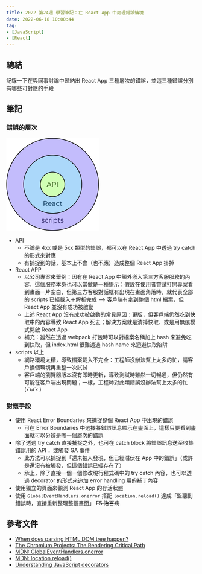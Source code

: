 ```yaml
---
title: 2022 第24週 學習筆記：在 React App 中處理錯誤情境
date: 2022-06-18 10:00:44
tag:
- [JavaScript]
- [React]
---
```


## 總結

記錄一下在與同事討論中歸納出 React App 三種層次的錯誤，並這三種錯誤分別有哪些可對應的手段

## 筆記

### 錯誤的層次

![level of error](/2022/react-app-runtime-error-handle/errors-in-three-phase.png)

- API
  - 不論是 4xx 或是 5xx 類型的錯誤，都可以在 React App 中透過 try catch 的形式來對應
  - 有捕捉到的話，基本上不會（也不應）造成整個 React App 掛掉
- React APP
  - 以公司專案來舉例：因有在 React App 中額外嵌入第三方客服服務的內容，這個服務本身也可以當做是一種提示；假設在使用者嘗試打開專案看到畫面一片空白，但第三方客服對話框有出現在畫面角落時，就代表全部的 scripts 已經載入＋解析完成 --> 客戶端有拿到整個 html 檔案，但 React App 並沒有成功被啟動
  - 上述 React App 沒有成功被啟動的常見原因：更版，但客戶端仍然吃到快取中的內容導致 React App 死去；解決方案就是清掉快取、或是用無痕模式開啟 React App
  - 補充：雖然在透過 webpack 打包時可以對檔案名稱加上 hash 來避免吃到快取，但 index.html 很難透過 hash name 來迴避快取陷阱
- scripts 以上
  - 網路環境太糟，導致檔案載入不完全：工程師沒辦法幫上太多的忙，請客戶換個環境再重整一次試試
  - 客戶端的瀏覽器版本沒有即時更新，導致測試時雖然一切暢通，但仍然有可能在客戶端出現問題；一樣，工程師對此類錯誤沒辦法幫上太多的忙 (›´ω`‹ )

### 對應手段

- 使用 React Error Boundaries 來捕捉整個 React App 中出現的錯誤
  - 可在 Error Boundaries 中選擇將錯誤訊息顯示在畫面上，這樣只要看到畫面就可以分辨是哪一個層次的錯誤
- 除了透過 try catch 直接捕捉之外，也可在 catch block 將錯誤訊息送至收集錯誤用的 API ，或觸發 GA 事件
  - 此方法可以捕捉到「還未被人發現，但已經潛伏在 App 中的錯誤」（或許是還沒有被觸發，但這個錯誤已經存在了）
  - 承上，除了直接一個一個修改現行程式碼中的 try catch 內容，也可以透過 decorator 的形式來追加 error handling 用的補丁內容
- 使用獨立的頁面來觀測 React App 的存活狀態
- 使用 `GlobalEventHandlers.onerror` 搭配 `location.reload()` 達成「監聽到錯誤時，直接重新整理整個畫面」 ~~F5 治百病~~

## 參考文件

- [When does parsing HTML DOM tree happen?](https://stackoverflow.com/questions/34269416/when-does-parsing-html-dom-tree-happen)
- [The Chromium Projects: The Rendering Critical Path](https://www.chromium.org/developers/the-rendering-critical-path/)
- [MDN: GlobalEventHandlers.onerror](https://developer.mozilla.org/en-US/docs/Web/API/GlobalEventHandlers/onerror)
- [MDN: location.reload()](https://developer.mozilla.org/en-US/docs/Web/API/Location/reload)
- [Understanding JavaScript decorators](https://blog.logrocket.com/understanding-javascript-decorators/)
